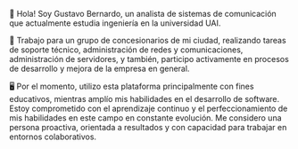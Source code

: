 👋 Hola! Soy Gustavo Bernardo, un analista de sistemas de comunicación que actualmente estudia ingeniería en la universidad UAI. 

💼 Trabajo para un grupo de concesionarios de mi ciudad, realizando tareas de soporte técnico, administración de redes y comunicaciones, administración de servidores, y también, participo activamente en procesos de desarrollo y mejora de la empresa en general. 

🖥️ Por el momento, utilizo esta plataforma principalmente con fines educativos, mientras amplío mis habilidades en el desarrollo de software. Estoy comprometido con el aprendizaje continuo y el perfeccionamiento de mis habilidades en este campo en constante evolución. Me considero una persona proactiva, orientada a resultados y con capacidad para trabajar en entornos colaborativos.

<!---
bernardogustavo/bernardogustavo is a ✨ special ✨ repository because its `README.md` (this file) appears on your GitHub profile.
You can click the Preview link to take a look at your changes.
--->
